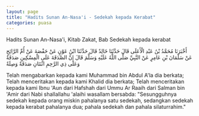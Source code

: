 ```yaml
---
layout: page
title: "Hadits Sunan An-Nasa'i - Sedekah kepada Kerabat"
categories: puasa
---
```


Hadits Sunan An-Nasa'i, Kitab Zakat, Bab Sedekah kepada kerabat

<p class="arab">
أَخْبَرَنَا مُحَمَّدُ بْنُ عَبْدِ الْأَعَلَى قَالَ حَدَّثَنَا خَالِدٌ قَالَ حَدَّثَنَا ابْنُ عَوْنٍ عَنْ حَفْصَةَ عَنْ أُمِّ الرَّائِحِ عَنْ سَلْمَانَ بْنِ عَامِرٍ عَنْ النَّبِيِّ صَلَّى اللَّهُ عَلَيْهِ وَسَلَّمَ قَالَ إِنَّ الصَّدَقَةَ عَلَى الْمِسْكِينِ صَدَقَةٌ وَعَلَى ذِي الرَّحِمِ اثْنَتَانِ صَدَقَةٌ وَصِلَةٌ
</p>

Telah mengabarkan kepada kami Muhammad bin Abdul A'la dia berkata; Telah menceritakan kepada kami Khalid dia berkata; Telah menceritakan kepada kami Ibnu 'Aun dari Hafshah dari Ummu Ar Raaih dari Salman bin 'Amir dari Nabi shallallahu 'alaihi wasallam bersabda: "Sesungguhnya sedekah kepada orang miskin pahalanya satu sedekah, sedangkan sedekah kepada kerabat pahalanya dua; pahala sedekah dan pahala silaturrahim."